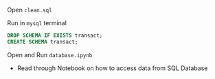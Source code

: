 Open `clean.sql`

Run in `mysql` terminal
```sql
DROP SCHEMA IF EXISTS transact;
CREATE SCHEMA transact;
```
Open and Run `database.ipynb`
- Read through Notebook on how to access data from SQL Database

